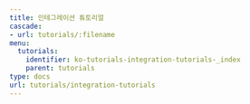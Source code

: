 ```yaml
---
title: 인테그레이션 튜토리얼
cascade:
- url: tutorials/:filename
menu:
  tutorials:
    identifier: ko-tutorials-integration-tutorials-_index
    parent: tutorials
type: docs
url: tutorials/integration-tutorials
---
```


